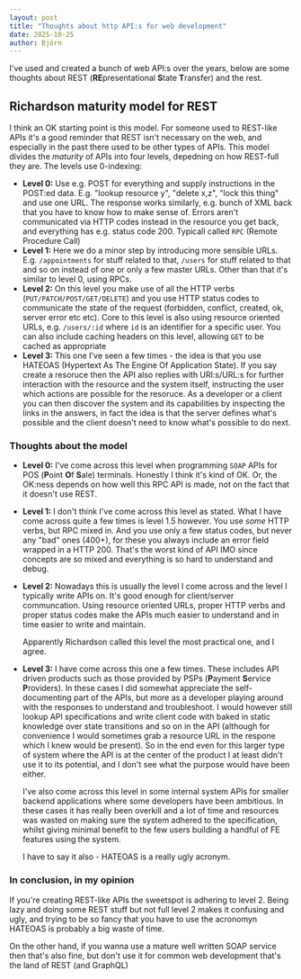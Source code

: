 ```yaml
---
layout: post
title: "Thoughts about http API:s for web development"
date: 2025-10-25
author: Björn
---
```


I've used and created a bunch of web API:s over the years, below are some thoughts about REST (**RE**presentational **S**tate **T**ransfer) and the rest. 

## Richardson maturity model for REST

I think an OK starting point is this model. For someone used to REST-like APIs it's a good reminder that REST isn't necessary on the web, and especially in the past there used to be other types of APIs. This model divides the *maturity* of  APIs into four levels, depedning on how REST-full they are. The levels use 0-indexing:

- **Level 0:** Use e.g. POST for everything and supply instructions in the POST:ed data. E.g. "lookup resource y", "delete x,z", "lock this thing" and use one URL. The response works similarly, e.g. bunch of XML back that you have to know how to make sense of. Errors aren't communicated via HTTP codes instead in the resource you get back, and everything has e.g. status code 200. Typicall called `RPC` (Remote Procedure Call)
- **Level 1:** Here we do a minor step by introducing more sensible URLs. E.g. `/appointments` for stuff related to that, `/users` for stuff related to that and so on instead of one or only a few master URLs. Other than that it's similar to level 0, using RPCs.
- **Level 2:** On this level you make use of all the HTTP verbs (`PUT/PATCH/POST/GET/DELETE`) and you use HTTP status codes to communicate the state of the request (forbidden, conflict, created, ok, server error etc etc). Core to this level is also using resource oriented URLs, e.g. `/users/:id` where `id` is an identifier for a specific user. You can also include caching headers on this level, allowing `GET` to be cached as appropriate
- **Level 3:** This one I've seen a few times - the idea is that you use HATEOAS (Hypertext As The Engine Of Application State). If you say create a resoruce then the API also replies with URI:s/URL:s for further interaction with the resource and the system itself, instructing the user which actions are possible for the resoruce. As a developer or a client you can then discover the system and its capabilities by inspecting the links in the answers, in fact the idea is that the server defines what's possible and the client doesn't need to know what's possible to do next.



### Thoughts about the model

- **Level 0:** I've come across this level when programming `SOAP` APIs for POS (**P**oint **O**f **S**ale) terminals. Honestly I think it's kind of OK. Or, the OK:ness depends on how well this RPC API is made, not on the fact that it doesn't use REST.
- **Level 1:** I don't think I've come across this level as stated. What I have come across quite a few times is level 1.5 however. You use *some* HTTP verbs, but RPC mixed in. And you use only a few status codes, but never any "bad" ones (400+), for these you always include an error field wrapped in a HTTP 200. That's the worst kind of API IMO since concepts are so mixed and everything is so hard to understand and debug. 
- **Level 2:** Nowadays this is usually the level I come across and the level I typically write APIs on. It's good enough for client/server communcation. Using resource oriented URLs, proper HTTP verbs and proper status codes make the APIs much easier to understand and in time easier to write and maintain. 

   Apparently Richardson called this level the most practical one, and I agree.

- **Level 3:** I have come across this one a few times. These includes API driven products such as those provided by PSPs (**P**ayment **S**ervice **P**roviders). In these cases I did somewhat appreciate the self-documenting part of the APIs, but more as a developer playing around with the responses to understand and troubleshoot. I would however still lookup API specifications and write client code with baked in static knowledge over state transitions and so on in the API (although for convenience I would sometimes grab a resource URL in the respone which I knew would be present). So in the end even for this larger type of system where the API is at the center of the product I at least didn't use it to its potential, and I don't see what the purpose would have been either. 

   I've also come across this level in some internal system APIs for smaller backend applications where some developers have been ambitious. In these cases it has really been overkill and a lot of time and resources was wasted on making sure the system adhered to the specification, whilst giving minimal benefit to the few users building a handful of FE features using the system.

   I have to say it also - HATEOAS is a really ugly acronym.

### In conclusion, in my opinion
If you're creating REST-like APIs the sweetspot is adhering to level 2. Being lazy and doing some REST stuff but not full level 2 makes it confusing and ugly, and trying to be so fancy that you have to use the acronomyn HATEOAS is probably a big waste of time. 

On the other hand, if you wanna use a mature well written SOAP service then that's also fine, but don't use it for common web development that's the land of REST (and GraphQL)